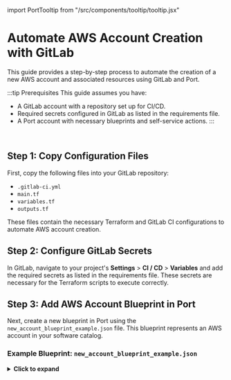 import PortTooltip from "/src/components/tooltip/tooltip.jsx"

# Automate AWS Account Creation with GitLab

This guide provides a step-by-step process to automate the creation of a new AWS account and associated resources using GitLab and Port.

:::tip Prerequisites
This guide assumes you have:
- A GitLab account with a repository set up for CI/CD.
- Required secrets configured in GitLab as listed in the requirements file.
- A Port account with necessary blueprints and self-service actions.
:::

<br/>

## Step 1: Copy Configuration Files

First, copy the following files into your GitLab repository:

- `.gitlab-ci.yml`
- `main.tf`
- `variables.tf`
- `outputs.tf`

These files contain the necessary Terraform and GitLab CI configurations to automate AWS account creation.

## Step 2: Configure GitLab Secrets

In GitLab, navigate to your project's **Settings** > **CI / CD** > **Variables** and add the required secrets as listed in the requirements file. These secrets are necessary for the Terraform scripts to execute correctly.

## Step 3: Add AWS Account Blueprint in Port

Next, create a new blueprint in Port using the `new_account_blueprint_example.json` file. This blueprint represents an AWS account in your software catalog.

### Example Blueprint: `new_account_blueprint_example.json`

<details>
<summary><b>Click to expand</b></summary>

```json showLineNumbers
{
  "identifier": "awsAccountBlueprint",
  "description": "This blueprint represents an AWS account in our software catalog.",
  "title": "AWS account",
  "icon": "AWS",
  "schema": {
    "properties": {
      "role_name": {
        "type": "string",
        "title": "Role Name",
        "description": "The name of the IAM role."
      },
      "account_name": {
        "type": "string",
        "title": "Account Name",
        "description": "The name for the account."
      },
      "email": {
        "type": "string",
        "title": "Email",
        "description": "The email for the account."
      }
    },
    "required": [
      "email",
      "account_name"
    ]
  },
  "relations": {}
}
</details>
Step 4: Create Self-Service Action in Port
Create a new self-service action using the self-service-action.json file. This action will trigger the AWS account creation process.

Example Self-Service Action: self-service-action.json
<details>
<summary><b>Click to expand</b></summary>
{
  "identifier": "gitlabAwsAccountBlueprint_create_an_aws_account",
  "title": "Create An AWS Account with GitLab",
  "icon": "AWS",
  "description": "Automate the creation of a new AWS account and associated resources.",
  "trigger": {
    "type": "self-service",
    "operation": "CREATE",
    "userInputs": {
      "properties": {
        "account_name": {
          "icon": "AWS",
          "title": "Account Name",
          "description": "The desired name for the new AWS account",
          "type": "string"
        },
        "email": {
          "icon": "DefaultProperty",
          "title": "Email",
          "description": "The email address associated with the new AWS account",
          "type": "string",
          "pattern": "^[a-zA-Z0-9._%+-]+@[a-zA-Z0-9.-]+\\.[a-zA-Z]{2,}$"
        },
        "iam_role_name": {
          "title": "IAM Role Name",
          "description": "The name of the IAM role to be created for management purposes",
          "type": "string"
        }
      },
      "required": [
        "account_name",
        "email"
      ],
      "order": [
        "account_name",
        "email",
        "iam_role_name"
      ]
    },
    "blueprintIdentifier": "awsAccountBlueprint"
  },
  "invocationMethod": {
    "type": "WEBHOOK",
    "url": "WEBHOOK-URL-FROM-GITLAB",
    "method": "POST",
    "headers": {
      "RUN_ID": "{{ .run.id }}"
    },
    "body": {
      "RUN_ID": "{{ .run.id }}",
      "account_name": "{{ .inputs.\"account_name\" }}",
      "email": "{{ .inputs.\"email\" }}",
      "iam_role_name": "{{ .inputs.\"iam_role_name\" }}"
    }
  },
  "requiredApproval": false,
  "publish": true
}
</details>
Include the Run ID
Ensure that you include the RUN_ID in the body of the webhook, as illustrated in the example above. This ID is crucial for tracking the execution of the self-service action.

Conclusion
By following these steps, you can automate the creation of new AWS accounts using GitLab CI/CD and Port self-service actions.

Relevant guides and examples:

Port's Documentation on Blueprint Creation
Example GitLab CI/CD Pipelines

</summary>